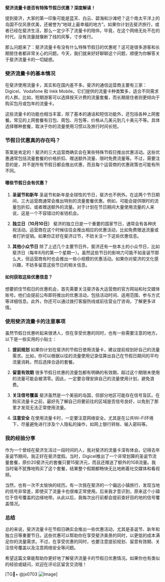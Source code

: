 **斐济流量卡是否有特殊节假日优惠？深度解读！**

提到斐济，大家的第一印象可能是蓝天、白云、碧海和沙滩吧？这个南太平洋上的岛国不仅风景优美，还被誉为“地球上最幸福的地方”。如果你计划去斐济旅行，或者已经在斐济生活，那么一定少不了流量卡的陪伴。毕竟，在这个网络无处不在的时代，没有流量就像断了线的风筝，寸步难行。

那么问题来了：斐济流量卡有没有什么特殊节假日的优惠呢？这可是很多游客和长期居住者都非常关心的问题。今天，我们就来好好聊聊这个问题，顺便为你解答关于斐济流量卡的一切疑惑。

### 斐济流量卡的基本情况

在斐济使用流量卡，其实和在国内差不多。斐济的通信运营商主要有三家：Digicel、Vodafone 和 Inkk Mobile。它们提供的流量卡种类繁多，适合不同需求的人群。比如，短期游客可以选择按天计费的流量套餐，而长期居住者则更倾向于购买包月或包年的流量卡。

这些流量卡的功能也相当丰富，除了基本的通话和短信功能外，还包括各种上网套餐。常见的上网套餐有日包、周包、月包等，价格从几美元到几十美元不等。具体选择哪种套餐，取决于你的流量使用习惯以及旅行时间长短。

### 节假日优惠真的存在吗？

答案是肯定的！斐济的三大运营商确实会在某些特殊节假日推出优惠活动。这些优惠通常包括流量套餐的价格折扣、赠送额外流量、限时免费流量等。不过，需要注意的是，并不是所有节假日都会推出优惠，而且每个运营商的优惠政策也可能有所不同。

#### 哪些节假日会有优惠？

1. **圣诞节和新年**
   圣诞节和新年是全球性的节日，斐济也不例外。在这两个节日期间，三大运营商通常会推出特别的流量套餐优惠。例如，可能会提供限时的流量包折扣，或者赠送额外的流量。对于计划在节日期间大量使用流量的人来说，这是一个不容错过的省钱机会。

2. **独立日（10月10日）**
   斐济的独立日是一个重要的国家节日，通常会有各种庆祝活动。运营商在这个时候往往会推出相应的优惠活动，比如免费赠送流量或者打折促销。如果你正好在斐济过节，不妨关注一下这些优惠信息。

3. **其他小众节日**
   除了上述几个主要节日外，斐济还有一些本土的小众节日，比如斐济日（每年8月的第一个星期一）。虽然这些节日的影响力可能不如圣诞节那么大，但运营商有时也会推出一些小规模的优惠活动。如果你对斐济的文化感兴趣，不妨多留意这些节日的相关信息。

#### 如何获取这些优惠信息？

想要抓住节假日的优惠机会，首先需要关注斐济各大运营商的官方网站和社交媒体账号。他们会提前公布即将推出的优惠活动，包括活动时间、适用范围、参与方式等详细信息。此外，你还可以通过拨打客服热线或前往营业厅咨询，了解更多详情。

### 使用斐济流量卡的注意事项

虽然节假日优惠听起来很诱人，但在享受优惠的同时，也有一些需要注意的地方。以下是一些实用的小贴士：

1. **提前规划**
   如果你计划在斐济的节假日使用流量卡，建议提前规划好自己的流量需求。比如，你可以根据以往的流量使用记录估算出自己在节假日期间的平均流量消耗，然后选择合适的套餐。

2. **留意有效期**
   很多节假日优惠的流量包都有明确的有效期，超过这个期限未使用的流量可能会被清零。因此，一定要合理安排自己的流量使用计划，避免浪费。

3. **关注信号覆盖**
   斐济虽然是一个美丽的岛国，但部分地区可能存在信号盲区。在购买流量卡之前，最好先了解自己将要前往的区域是否信号良好，以免到了那里才发现无法正常使用流量。

4. **注意安全**
   在使用流量卡时，一定要注意网络安全。尤其是在公共Wi-Fi环境下，尽量避免进行涉及个人隐私的操作，如网上银行转账、输入密码等。

### 我的经验分享

作为一个曾经在斐济生活过一段时间的人，我对斐济的流量卡深有体会。记得去年圣诞节期间，我正好在斐济度假。当时，Digicel推出了一个非常划算的圣诞节流量套餐，原价20斐济元的套餐只要15斐济元，而且还赠送了额外的1GB流量。我当时毫不犹豫地购买了这个套餐，结果整个假期都畅快无比地刷着社交媒体和看视频。

当然，也有一次不太愉快的经历。有一次我在斐济的一个偏远小镇旅行，发现当地的信号非常差，即使买了流量卡也很难正常使用。后来我才意识到，原来这个小镇位于信号覆盖的边缘地带。从此以后，我每次出行前都会提前查好目的地的信号覆盖情况。

### 总结

总的来说，斐济流量卡在节假日确实会推出一些优惠活动，尤其是圣诞节、新年和独立日等重要节日。这些优惠可以帮助你在享受斐济美景的同时，以更低的成本满足你的流量需求。不过，在享受优惠的同时，也要注意提前规划、留意有效期、关注信号覆盖以及注意网络安全等问题。

希望这篇文章能帮助你更好地了解斐济流量卡的节假日优惠情况。如果你也有类似的经验或疑问，欢迎在评论区留言交流哦！

[TG💪+ @jx0703 ![Image](https://github.com/user-attachments/assets/dbca1d08-cadb-493c-b0ec-ad6f7a83f270)]